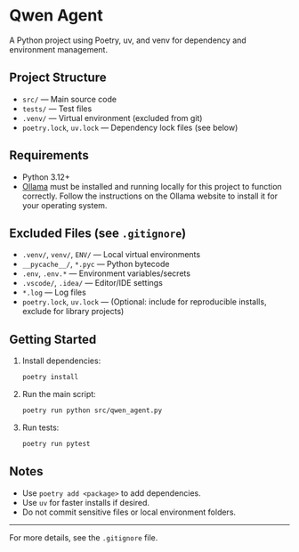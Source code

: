 # Qwen Agent

A Python project using Poetry, uv, and venv for dependency and environment management.

## Project Structure

- `src/` — Main source code
- `tests/` — Test files
- `.venv/` — Virtual environment (excluded from git)
- `poetry.lock`, `uv.lock` — Dependency lock files (see below)

## Requirements

- Python 3.12+
- [Ollama](https://ollama.com/) must be installed and running locally for this project to function correctly. Follow the instructions on the Ollama website to install it for your operating system.

## Excluded Files (see `.gitignore`)

- `.venv/`, `venv/`, `ENV/` — Local virtual environments
- `__pycache__/`, `*.pyc` — Python bytecode
- `.env`, `.env.*` — Environment variables/secrets
- `.vscode/`, `.idea/` — Editor/IDE settings
- `*.log` — Log files
- `poetry.lock`, `uv.lock` — (Optional: include for reproducible installs, exclude for library projects)

## Getting Started

1. Install dependencies:
   ```sh
   poetry install
   ```
2. Run the main script:
   ```sh
   poetry run python src/qwen_agent.py
   ```
3. Run tests:
   ```sh
   poetry run pytest
   ```

## Notes
- Use `poetry add <package>` to add dependencies.
- Use `uv` for faster installs if desired.
- Do not commit sensitive files or local environment folders.

---

For more details, see the `.gitignore` file.